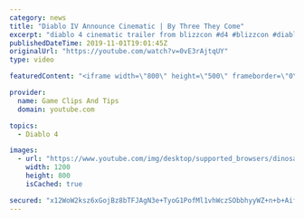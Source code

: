 ```yaml
---
category: news
title: "Diablo IV Announce Cinematic | By Three They Come"
excerpt: "diablo 4 cinematic trailer from blizzcon #d4 #blizzcon #diablo."
publishedDateTime: 2019-11-01T19:01:45Z
originalUrl: "https://youtube.com/watch?v=0vE3rAjtqUY"
type: video

featuredContent: "<iframe width=\"800\" height=\"500\" frameborder=\"0\" src=\"https://www.youtube.com/embed/0vE3rAjtqUY\" allow=\"accelerometer; autoplay; encrypted-media; gyroscope; picture-in-picture\" allowfullscreen></iframe>"

provider:
  name: Game Clips And Tips
  domain: youtube.com

topics:
  - Diablo 4

images:
  - url: "https://www.youtube.com/img/desktop/supported_browsers/dinosaur.png"
    width: 1200
    height: 800
    isCached: true

secured: "x12WoW2ksz6xGojBz8bTFJAgN3e+TyoG1PofMl1vhWczSObbhyyWZ+n+b+AifrZLwQeupM8i3Ja+dM+RMsV4/uiWqeWfn6SH/RGGYz+CRK/7PycnXxL13awUfrnrdKljCPZghhe0kxLVMYC0KFnOIJsuoiRJ0zy58ltTonlcSQYRdWt7KZhm9cxuBJ2sH68l8Ovp7+nZHi26nlgi0KKzMZA8UMgWQmGG6NaJP6BkPt1dCFJu7xGVOB5dUHEmpcjE2CdFdPDv5dQzPgwcrrmcFPTb0rdh6SKZpM/fbAFD/TY/QD/CdMgPycUf/r31zb30rlXai7QSVxEjsn8bZPG8Thr+fhwzv/HzS8ZKopj/kyDuq2tq5Gb/iKxRMK5Va25xTmQ5YxJMmxnI9nes0lrADA==;djjcJO9lnsYIXmMEfBnT2Q=="
---
```



